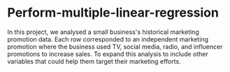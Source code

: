 # Perform-multiple-linear-regression
In this project, we analysed a small business's historical marketing promotion data. Each row corresponded to an independent marketing promotion where the business used TV, social media, radio, and influencer promotions to increase sales.  To expand this analysis to include other variables that could help them target their marketing efforts.

